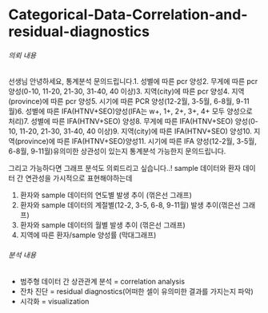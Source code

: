 # Categorical-Data-Correlation-and-residual-diagnostics

###### 의뢰 내용
 선생님 안녕하세요, 통계분석 문의드립니다.1. 성별에 따른 pcr 양성2. 무게에 따른 pcr 양성(0-10, 11-20, 21-30, 31-40, 40 이상)3. 지역(city)에 따른 pcr 양성4. 지역(province)에 따른 pcr 양성5. 시기에 따른 PCR 양성(12-2월, 3-5월, 6-8월, 9-11월)6. 성별에 따른 IFA(HTNV+SEO)양성(IFA는 w+, 1+, 2+, 3+, 4+ 모두 양성으로 처리)7. 성별에 따른 IFA(HTNV+SEO) 양성8. 무게에 따른 IFA(HTNV+SEO) 양성(0-10, 11-20, 21-30, 31-40, 40 이상)9. 지역(city)에 따른 IFA(HTNV+SEO) 양성10. 지역(province)에 따른 IFA(HTNV+SEO)양성11. 시기에 따른 IFA 양성(12-2월, 3-5월, 6-8월, 9-11월)유의미한 상관성이 있는지 통계분석 가능한지 문의드립니다.
 
그리고 가능하다면 그래프 분석도 의뢰드리고 싶습니다..! sample 데이터와 환자 데이터 간 연관성을 가시적으로 표현해야하는데
1. 환자와 sample 데이터의 연도별 발생 추이 (꺾은선 그래프)
2. 환자와 sample 데이터의 계절별(12-2, 3-5, 6-8, 9-11월) 발생 추이(꺾은선 그래프)
3. 환자와 sample 데이터의 월별 발생 추이 (꺾은선 그래프)
4. 지역에 따른 환자/sample 양성률 (막대그래프)

###### 분석 내용
- 범주형 데이터 간 상관관계 분석 = correlation analysis
- 잔차 진단 = residual diagnostics(어떠한 셀이 유의미한 결과를 가지는지 파악)
- 시각화 = visualization
